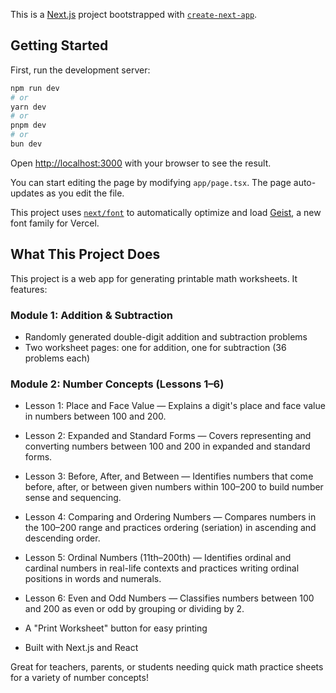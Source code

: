 This is a [Next.js](https://nextjs.org) project bootstrapped with [`create-next-app`](https://nextjs.org/docs/app/api-reference/cli/create-next-app).

## Getting Started

First, run the development server:

```bash
npm run dev
# or
yarn dev
# or
pnpm dev
# or
bun dev
```

Open [http://localhost:3000](http://localhost:3000) with your browser to see the result.

You can start editing the page by modifying `app/page.tsx`. The page auto-updates as you edit the file.

This project uses [`next/font`](https://nextjs.org/docs/app/building-your-application/optimizing/fonts) to automatically optimize and load [Geist](https://vercel.com/font), a new font family for Vercel.

## What This Project Does

This project is a web app for generating printable math worksheets. It features:

### Module 1: Addition & Subtraction
- Randomly generated double-digit addition and subtraction problems
- Two worksheet pages: one for addition, one for subtraction (36 problems each)

### Module 2: Number Concepts (Lessons 1–6)
- Lesson 1: Place and Face Value — Explains a digit's place and face value in numbers between 100 and 200.
- Lesson 2: Expanded and Standard Forms — Covers representing and converting numbers between 100 and 200 in expanded and standard forms.
- Lesson 3: Before, After, and Between — Identifies numbers that come before, after, or between given numbers within 100–200 to build number sense and sequencing.
- Lesson 4: Comparing and Ordering Numbers — Compares numbers in the 100–200 range and practices ordering (seriation) in ascending and descending order.
- Lesson 5: Ordinal Numbers (11th–200th) — Identifies ordinal and cardinal numbers in real-life contexts and practices writing ordinal positions in words and numerals.
- Lesson 6: Even and Odd Numbers — Classifies numbers between 100 and 200 as even or odd by grouping or dividing by 2.

- A "Print Worksheet" button for easy printing
- Built with Next.js and React

Great for teachers, parents, or students needing quick math practice sheets for a variety of number concepts!
